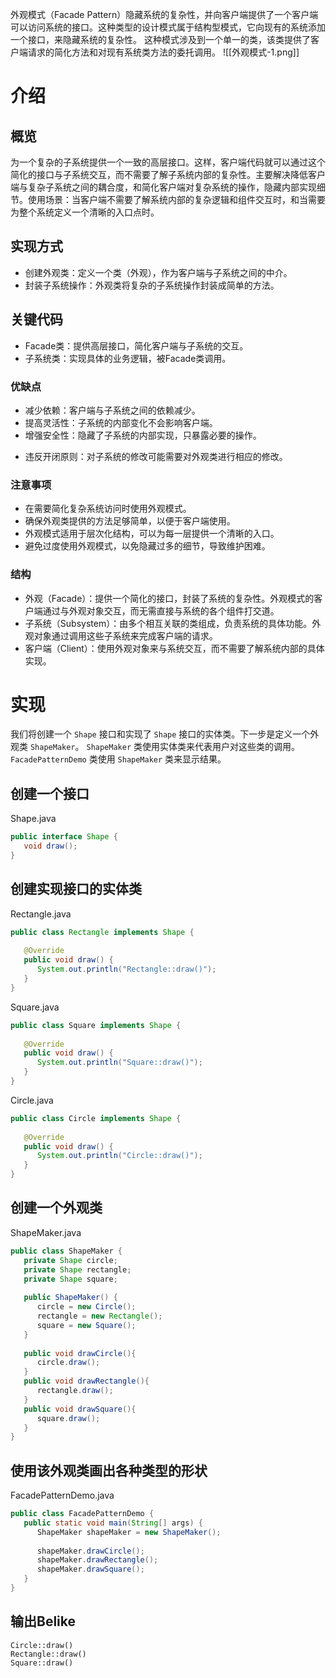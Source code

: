 外观模式（Facade Pattern）隐藏系统的复杂性，并向客户端提供了一个客户端可以访问系统的接口。这种类型的设计模式属于结构型模式，它向现有的系统添加一个接口，来隐藏系统的复杂性。
这种模式涉及到一个单一的类，该类提供了客户端请求的简化方法和对现有系统类方法的委托调用。
![[外观模式-1.png]]
# 介绍
## 概览
为一个复杂的子系统提供一个一致的高层接口。这样，客户端代码就可以通过这个简化的接口与子系统交互，而不需要了解子系统内部的复杂性。主要解决降低客户端与复杂子系统之间的耦合度，和简化客户端对复杂系统的操作，隐藏内部实现细节。使用场景：当客户端不需要了解系统内部的复杂逻辑和组件交互时，和当需要为整个系统定义一个清晰的入口点时。

## 实现方式
- 创建外观类：定义一个类（外观），作为客户端与子系统之间的中介。
- 封装子系统操作：外观类将复杂的子系统操作封装成简单的方法。

## 关键代码
- Facade类：提供高层接口，简化客户端与子系统的交互。
- 子系统类：实现具体的业务逻辑，被Facade类调用。

### 优缺点

* 减少依赖：客户端与子系统之间的依赖减少。
* 提高灵活性：子系统的内部变化不会影响客户端。
* 增强安全性：隐藏了子系统的内部实现，只暴露必要的操作。
- 违反开闭原则：对子系统的修改可能需要对外观类进行相应的修改。

### 注意事项
- 在需要简化复杂系统访问时使用外观模式。
- 确保外观类提供的方法足够简单，以便于客户端使用。
- 外观模式适用于层次化结构，可以为每一层提供一个清晰的入口。
- 避免过度使用外观模式，以免隐藏过多的细节，导致维护困难。
### 结构
- 外观（Facade）：提供一个简化的接口，封装了系统的复杂性。外观模式的客户端通过与外观对象交互，而无需直接与系统的各个组件打交道。
- 子系统（Subsystem）：由多个相互关联的类组成，负责系统的具体功能。外观对象通过调用这些子系统来完成客户端的请求。
- 客户端（Client）：使用外观对象来与系统交互，而不需要了解系统内部的具体实现。

# 实现
我们将创建一个 `Shape` 接口和实现了 `Shape` 接口的实体类。下一步是定义一个外观类 `ShapeMaker`。
`ShapeMaker` 类使用实体类来代表用户对这些类的调用。`FacadePatternDemo` 类使用 `ShapeMaker` 类来显示结果。

## 创建一个接口
Shape.java
```java
public interface Shape {
   void draw();
}
```

## 创建实现接口的实体类
Rectangle.java
```java
public class Rectangle implements Shape {
 
   @Override
   public void draw() {
      System.out.println("Rectangle::draw()");
   }
}
```
Square.java
```java
public class Square implements Shape {
 
   @Override
   public void draw() {
      System.out.println("Square::draw()");
   }
}
```
Circle.java
```java
public class Circle implements Shape {
 
   @Override
   public void draw() {
      System.out.println("Circle::draw()");
   }
}
```

## 创建一个外观类
ShapeMaker.java
```java
public class ShapeMaker {
   private Shape circle;
   private Shape rectangle;
   private Shape square;
 
   public ShapeMaker() {
      circle = new Circle();
      rectangle = new Rectangle();
      square = new Square();
   }
 
   public void drawCircle(){
      circle.draw();
   }
   public void drawRectangle(){
      rectangle.draw();
   }
   public void drawSquare(){
      square.draw();
   }
}
```

## 使用该外观类画出各种类型的形状
FacadePatternDemo.java
```java
public class FacadePatternDemo {
   public static void main(String[] args) {
      ShapeMaker shapeMaker = new ShapeMaker();
 
      shapeMaker.drawCircle();
      shapeMaker.drawRectangle();
      shapeMaker.drawSquare();      
   }
}
```

## 输出Belike
```text
Circle::draw()
Rectangle::draw()
Square::draw()
```